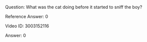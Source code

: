 Question: What was the cat doing before it started to sniff the boy?

Reference Answer: 0

Video ID: 3003152116

Answer: 0

